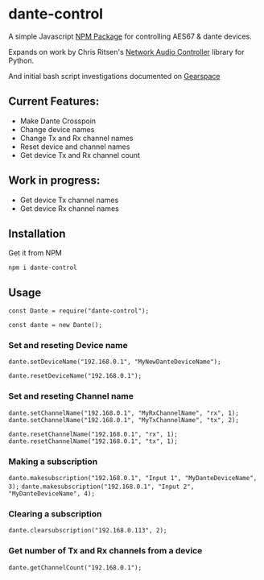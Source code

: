 # dante-control

A simple Javascript [NPM Package](https://www.npmjs.com/package/dante-control) for controlling AES67 & dante devices.

Expands on work by Chris Ritsen's [Network Audio Controller](https://github.com/chris-ritsen/network-audio-controller) library for Python.

And initial bash script investigations documented on [Gearspace](https://gearspace.com/board/music-computers/1221989-dante-routing-without-dante-controller-possible.html)

## Current Features:

-   Make Dante Crosspoin
-   Change device names
-   Change Tx and Rx channel names
-   Reset device and channel names
-   Get device Tx and Rx channel count

## Work in progress:

-   Get device Tx channel names
-   Get device Rx channel names

## Installation

Get it from NPM

`npm i dante-control`

## Usage

```
const Dante = require("dante-control");

const dante = new Dante();
```

### Set and reseting Device name

`dante.setDeviceName("192.168.0.1", "MyNewDanteDeviceName");`

`dante.resetDeviceName("192.168.0.1");`

### Set and reseting Channel name

`dante.setChannelName("192.168.0.1", "MyRxChannelName", "rx", 1);`
`dante.setChannelName("192.168.0.1", "MyTxChannelName", "tx", 2);`

`dante.resetChannelName("192.168.0.1", "rx", 1);`
`dante.resetChannelName("192.168.0.1", "tx", 1);`

### Making a subscription

`dante.makesubscription("192.168.0.1", "Input 1", "MyDanteDeviceName", 3);`
`dante.makesubscription("192.168.0.1", "Input 2", "MyDanteDeviceName", 4);`

### Clearing a subscription

`dante.clearsubscription("192.168.0.113", 2);`

### Get number of Tx and Rx channels from a device

`dante.getChannelCount("192.168.0.1");`
